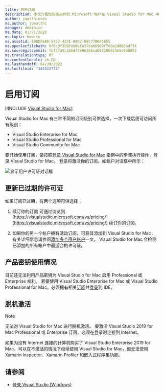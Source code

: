 ```yaml
---
title: 启用订阅
description: 本文介绍如何使用你的 Microsoft 帐户在 Visual Studio for Mac 中启用你的订阅和解锁功能
author: jmatthiesen
ms.author: jomatthi
manager: dominicn
ms.date: 01/21/2020
ms.topic: how-to
ms.assetid: 898DFEB8-5757-4CCE-8AD2-8BC7706F5855
ms.openlocfilehash: 6f6c9f3b9fe68afa378ab6909f760a1d888bdff4
ms.sourcegitcommit: fcf47a9c356df7e9636bcab92186923e5c9b8892
ms.translationtype: MT
ms.contentlocale: zh-CN
ms.lasthandoff: 04/30/2022
ms.locfileid: "144522772"
---
```

# <a name="enable-subscription"></a>启用订阅

 [!INCLUDE [Visual Studio for Mac](~/includes/applies-to-version/vs-mac-only.md)]

Visual Studio for Mac 有三种不同的订阅级别可供选择，一次下载后便可访问所有级别：

* Visual Studio Enterprise for Mac
* Visual Studio Professional for Mac
* Visual Studio Community for Mac

要开始使用订阅，请按照[登录 Visual Studio for Mac](signing-in.md) 指南中的步骤执行操作，登录 Visual Studio for Mac。 登录将激活你的订阅，如帐户对话框中所示：

![显示用户许可证对话框](media/user-accounts-login.png)

## <a name="update-expired-licenses"></a>更新已过期的许可证

如果订阅已过期，有两个选项可供选择：

1. 续订你的订阅 可通过浏览到 [https://visualstudio.microsoft.com/vs/pricing/](https://visualstudio.microsoft.com/vs/pricing/) 续订你的订阅。

2. 如果你的另一个帐户拥有活动订阅，可将其添加到 Visual Studio for Mac，有关详细信息请参阅[添加多个用户帐户](signing-in.md)一文。 Visual Studio for Mac 会检测已添加的所有帐户中最适合的许可证。

## <a name="product-key-usage"></a>产品密钥使用情况

目前还无法利用产品密钥为 Visual Studio for Mac 启用 Professional 或 Enterprise 权利。 若要使用 Visual Studio Enterprise for Mac 或 Visual Studio Professional for Mac，必须拥有相关[订阅](https://visualstudio.microsoft.com/subscriptions/)并[登录](signing-in.md)到 IDE。

## <a name="offline-activation"></a>脱机激活

> [!NOTE]
> 无法对 Visual Studio for Mac 进行脱机激活。
> 要激活 Visual Studio 2019 for Mac Professional 或 Enterprise 订阅，必须在登录时连接到 Internet。

如果为没有 Internet 连接的计算机购买了 Visual Studio Enterprise 2019 for Mac，可以在不激活的情况下继续使用 Visual Studio for Mac，但无法使用 Xamarin Inspector、Xamarin Profiler 和嵌入式程序集功能。

## <a name="see-also"></a>请参阅

- [登录 Visual Studio (Windows)](/visualstudio/ide/signing-in-to-visual-studio)